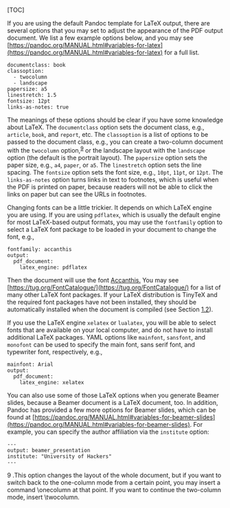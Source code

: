 [TOC]

If you are using the default Pandoc template for LaTeX output, there are several options that you may set to adjust the appearance of the PDF output document. We list a few example options below, and you may see [https://pandoc.org/MANUAL.html#variables-for-latex](https://pandoc.org/MANUAL.html#variables-for-latex) for a full list.

    documentclass: book
    classoption:
      - twocolumn
      - landscape
    papersize: a5
    linestretch: 1.5
    fontsize: 12pt
    links-as-notes: true

The meanings of these options should be clear if you have some knowledge about LaTeX. The `documentclass` option sets the document class, e.g., `article`, `book`, and `report`, etc. The `classoption` is a list of options to be passed to the document class, e.g., you can create a two-column document with the `twocolumn` option,<sup>[9](#fn9)</sup> or the landscape layout with the `landscape` option (the default is the portrait layout). The `papersize` option sets the paper size, e.g., `a4`, `paper`, or `a5`. The `linestretch` option sets the line spacing. The `fontsize` option sets the font size, e.g., `10pt`, `11pt`, or `12pt`. The `links-as-notes` option turns links in text to footnotes, which is useful when the PDF is printed on paper, because readers will not be able to click the links on paper but can see the URLs in footnotes.

Changing fonts can be a little trickier. It depends on which LaTeX engine you are using. If you are using `pdflatex`, which is usually the default engine for most LaTeX-based output formats, you may use the `fontfamily` option to select a LaTeX font package to be loaded in your document to change the font, e.g.,

    fontfamily: accanthis
    output:
      pdf_document: 
        latex_engine: pdflatex

Then the document will use the font [Accanthis.](https://tug.org/FontCatalogue/accanthis/) You may see [https://tug.org/FontCatalogue/](https://tug.org/FontCatalogue/) for a list of many other LaTeX font packages. If your LaTeX distribution is TinyTeX and the required font packages have not been installed, they should be automatically installed when the document is compiled (see Section [1.2]($Install-LaTeX-TinyTeX-For-PDF-Reports)).

If you use the LaTeX engine `xelatex` or `lualatex`, you will be able to select fonts that are available on your local computer, and do not have to install additional LaTeX packages. YAML options like `mainfont`, `sansfont`, and `monofont` can be used to specify the main font, sans serif font, and typewriter font, respectively, e.g.,

    mainfont: Arial
    output:
      pdf_document: 
        latex_engine: xelatex

You can also use some of those LaTeX options when you generate Beamer slides, because a Beamer document is a LaTeX document, too. In addition, Pandoc has provided a few more options for Beamer slides, which can be found at [https://pandoc.org/MANUAL.html#variables-for-beamer-slides](https://pandoc.org/MANUAL.html#variables-for-beamer-slides). For example, you can specify the author affiliation via the `institute` option:

    ---
    output: beamer_presentation
    institute: "University of Hackers"
    ---

<div id="fn9">
9 .This option changes the layout of the whole document, but if you want to switch back to the one-column mode from a certain point, you may insert a command \onecolumn at that point. If you want to continue the two-column mode, insert \twocolumn.
</div>

